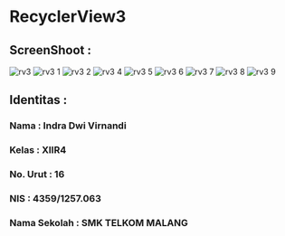# RecyclerView3

<h2><b> ScreenShoot : </b></h2>

![rv3](https://cloud.githubusercontent.com/assets/22757231/21048775/9b6c56e4-be43-11e6-9f0f-1e0fb8791ab7.png)
![rv3 1](https://cloud.githubusercontent.com/assets/22757231/21048794/bcb57b50-be43-11e6-94b4-2477b907fb01.png)
![rv3 2](https://cloud.githubusercontent.com/assets/22757231/21048795/bcb5a03a-be43-11e6-8a03-512b7669be58.png)
![rv3 4](https://cloud.githubusercontent.com/assets/22757231/21048796/bcb91daa-be43-11e6-939b-5d4761645aab.png)
![rv3 5](https://cloud.githubusercontent.com/assets/22757231/21048797/bcbe743a-be43-11e6-8283-5c4fc58daab4.png)
![rv3 6](https://cloud.githubusercontent.com/assets/22757231/21048798/bcc5246a-be43-11e6-9cb8-88dd625a45d8.png)
![rv3 7](https://cloud.githubusercontent.com/assets/22757231/21048799/bcc93c8a-be43-11e6-87a7-b580b869fe77.png)
![rv3 8](https://cloud.githubusercontent.com/assets/22757231/21048801/bce50dfc-be43-11e6-8448-ef1bb18e1c45.png)
![rv3 9](https://cloud.githubusercontent.com/assets/22757231/21048802/bce77fb0-be43-11e6-81cd-6e7925d79992.png)

<h2><b> Identitas : </b></h2>

<h3><b>Nama : Indra Dwi Virnandi</b></h3>

<h3><b>Kelas : XIIR4<b></h3>

<h3><b>No. Urut : 16<b></h3>

<h3><b>NIS : 4359/1257.063</b></h3>

<h3><b>Nama Sekolah : SMK TELKOM MALANG</b></h3>
